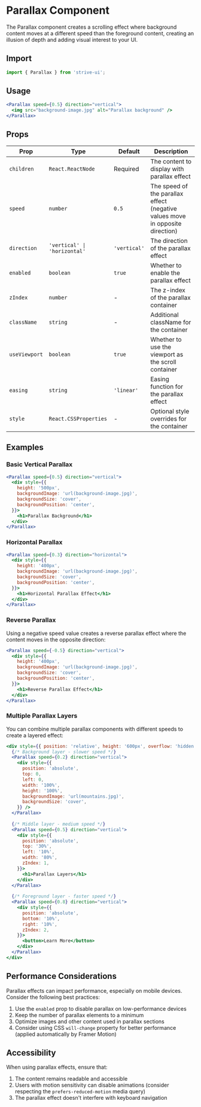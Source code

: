 # Parallax Component

The Parallax component creates a scrolling effect where background content moves at a different speed than the foreground content, creating an illusion of depth and adding visual interest to your UI.

## Import

```jsx
import { Parallax } from 'strive-ui';
```

## Usage

```jsx
<Parallax speed={0.5} direction="vertical">
  <img src="background-image.jpg" alt="Parallax background" />
</Parallax>
```

## Props

| Prop | Type | Default | Description |
|------|------|---------|-------------|
| `children` | `React.ReactNode` | Required | The content to display with parallax effect |
| `speed` | `number` | `0.5` | The speed of the parallax effect (negative values move in opposite direction) |
| `direction` | `'vertical' \| 'horizontal'` | `'vertical'` | The direction of the parallax effect |
| `enabled` | `boolean` | `true` | Whether to enable the parallax effect |
| `zIndex` | `number` | - | The z-index of the parallax container |
| `className` | `string` | - | Additional className for the container |
| `useViewport` | `boolean` | `true` | Whether to use the viewport as the scroll container |
| `easing` | `string` | `'linear'` | Easing function for the parallax effect |
| `style` | `React.CSSProperties` | - | Optional style overrides for the container |

## Examples

### Basic Vertical Parallax

```jsx
<Parallax speed={0.5} direction="vertical">
  <div style={{
    height: '500px',
    backgroundImage: 'url(background-image.jpg)',
    backgroundSize: 'cover',
    backgroundPosition: 'center',
  }}>
    <h1>Parallax Background</h1>
  </div>
</Parallax>
```

### Horizontal Parallax

```jsx
<Parallax speed={0.3} direction="horizontal">
  <div style={{
    height: '400px',
    backgroundImage: 'url(background-image.jpg)',
    backgroundSize: 'cover',
    backgroundPosition: 'center',
  }}>
    <h1>Horizontal Parallax Effect</h1>
  </div>
</Parallax>
```

### Reverse Parallax

Using a negative speed value creates a reverse parallax effect where the content moves in the opposite direction:

```jsx
<Parallax speed={-0.5} direction="vertical">
  <div style={{
    height: '400px',
    backgroundImage: 'url(background-image.jpg)',
    backgroundSize: 'cover',
    backgroundPosition: 'center',
  }}>
    <h1>Reverse Parallax Effect</h1>
  </div>
</Parallax>
```

### Multiple Parallax Layers

You can combine multiple parallax components with different speeds to create a layered effect:

```jsx
<div style={{ position: 'relative', height: '600px', overflow: 'hidden' }}>
  {/* Background layer - slower speed */}
  <Parallax speed={0.2} direction="vertical">
    <div style={{
      position: 'absolute',
      top: 0,
      left: 0,
      width: '100%',
      height: '100%',
      backgroundImage: 'url(mountains.jpg)',
      backgroundSize: 'cover',
    }} />
  </Parallax>
  
  {/* Middle layer - medium speed */}
  <Parallax speed={0.5} direction="vertical">
    <div style={{
      position: 'absolute',
      top: '30%',
      left: '10%',
      width: '80%',
      zIndex: 1,
    }}>
      <h1>Parallax Layers</h1>
    </div>
  </Parallax>
  
  {/* Foreground layer - faster speed */}
  <Parallax speed={0.8} direction="vertical">
    <div style={{
      position: 'absolute',
      bottom: '10%',
      right: '10%',
      zIndex: 2,
    }}>
      <button>Learn More</button>
    </div>
  </Parallax>
</div>
```

## Performance Considerations

Parallax effects can impact performance, especially on mobile devices. Consider the following best practices:

1. Use the `enabled` prop to disable parallax on low-performance devices
2. Keep the number of parallax elements to a minimum
3. Optimize images and other content used in parallax sections
4. Consider using CSS `will-change` property for better performance (applied automatically by Framer Motion)

## Accessibility

When using parallax effects, ensure that:

1. The content remains readable and accessible
2. Users with motion sensitivity can disable animations (consider respecting the `prefers-reduced-motion` media query)
3. The parallax effect doesn't interfere with keyboard navigation
